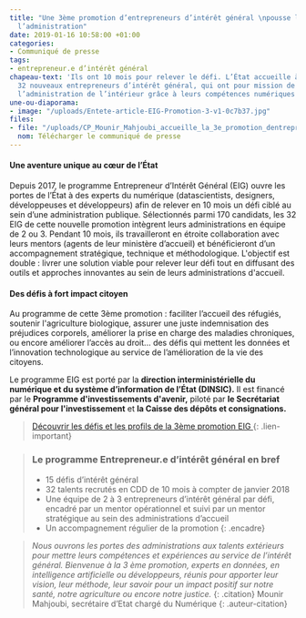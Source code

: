 ```yaml
---
title: "Une 3ème promotion d’entrepreneurs d’intérêt général \npousse les portes de
  l’administration"
date: 2019-01-16 10:58:00 +01:00
categories:
- Communiqué de presse
tags:
- entrepreneur.e d’intérêt général
chapeau-text: 'Ils ont 10 mois pour relever le défi. L’État accueille à partir d’aujourd’hui
  32 nouveaux entrepreneurs d’intérêt général, qui ont pour mission de transformer
  l’administration de l’intérieur grâce à leurs compétences numériques de pointe. '
une-ou-diaporama:
- image: "/uploads/Entete-article-EIG-Promotion-3-v1-0c7b37.jpg"
files:
- file: "/uploads/CP_Mounir_Mahjoubi_accueille_la_3e_promotion_dentrepreneurs_dinteret_general-76bd02.pdf"
  nom: Télécharger le communiqué de presse
---
```


#### **Une aventure unique au cœur de l’État**

Depuis 2017, le programme Entrepreneur d’Intérêt Général (EIG) ouvre les portes de l’État à des experts du numérique (datascientists, designers, développeuses et développeurs) afin de relever en 10 mois un défi ciblé au sein d’une administration publique.
Sélectionnés parmi 170 candidats, les 32 EIG de cette nouvelle promotion intègrent leurs administrations en équipe de 2 ou 3. Pendant 10 mois, ils travailleront en étroite collaboration avec leurs mentors (agents de leur ministère d’accueil) et bénéficieront d’un accompagnement stratégique, technique et méthodologique. L'objectif est double : livrer une solution viable pour relever leur défi tout en diffusant des outils et approches innovantes au sein de leurs administrations d'accueil.  

#### **Des défis à fort impact citoyen**

Au programme de cette 3ème promotion : faciliter l’accueil des réfugiés, soutenir l'agriculture biologique, assurer une juste indemnisation des préjudices corporels, améliorer la prise en charge des maladies chroniques, ou encore améliorer l’accès au droit... des défis qui mettent les données et l’innovation technologique au service de l’amélioration de la vie des citoyens. 

Le programme EIG est porté par la **direction interministérielle du numérique et du système d’information de l’État (DINSIC).** Il est financé par le **Programme d'investissements d'avenir,** piloté par **le Secrétariat général pour l'investissement** et **la Caisse des dépôts et consignations.**

> [Découvrir les défis et les profils de la 3ème promotion EIG
](https://entrepreneur-interet-general.etalab.gouv.fr/defis.html)
{: .lien-important}

> ### Le programme Entrepreneur.e d’intérêt général en bref
> * 15 défis d’intérêt général
> * 32 talents recrutés en CDD de 10 mois à compter de janvier 2018
> * Une équipe de 2 à 3 entrepreneurs d’intérêt général par défi, encadré par un mentor opérationnel et suivi par un mentor stratégique au sein des administrations d’accueil
> * Un accompagnement régulier de la promotion
{: .encadre}

> *Nous ouvrons les portes des administrations aux talents extérieurs pour mettre leurs compétences et expériences au service de l’intérêt général. Bienvenue à la 3 ème promotion, experts en données, en intelligence artificielle ou développeurs, réunis pour apporter leur vision, leur méthode, leur savoir pour un impact positif sur notre santé, notre agriculture ou encore notre justice.*
{: .citation}
> Mounir Mahjoubi, secrétaire d’Etat chargé du Numérique
{: .auteur-citation}
